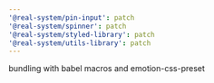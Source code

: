```yaml
---
'@real-system/pin-input': patch
'@real-system/spinner': patch
'@real-system/styled-library': patch
'@real-system/utils-library': patch
---
```


bundling with babel macros and emotion-css-preset
